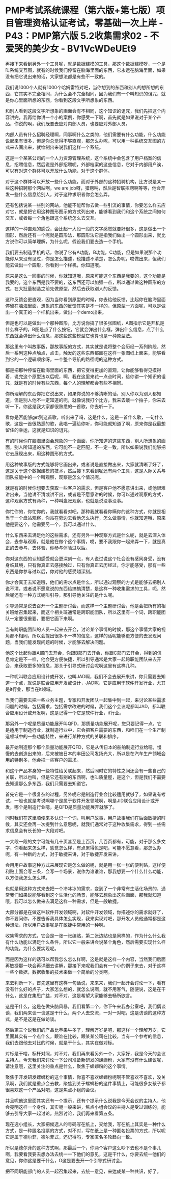 # PMP考试系统课程（第六版+第七版）项目管理资格认证考试，零基础一次上岸 - P43：PMP第六版 5.2收集需求02 - 不爱哭的美少女 - BV1VcWDeUEt9

再接下来看到另外一个工具呢，就是数据建模的工具，那这个数据建模呀，一个是叫系统交互图，就有的时候我们停留在脑海里面的东西，它永远在脑海里面，如果没有把它说出来的话，大家想法都是有些不一致的。

我们说1000个人就有1000个哈姆雷特对吧，当你想到的东西和别人的想所想的东西，它其实不完全相同，为什么会不完全相同，因为我们有一个叫知识的诅咒，就是你心里面所想的东西，你看到这段文字所想象的东西。

和别人看到这段文字所想象的画面会有不相同，这个知识的诅咒，我们先把这个内容讲完，我再给你讲一个小的案例，你感受一下啊，首先就是如果说对于某个产品，你说的啊，我们既要去应对内部人员，也要应对外部人员。

内部人员有什么招聘经理啊，同事啊什么之类的，他们需要有什么功能，什么功能说起来有很多，但是你总觉得不够直观，那怎么办呢，可以用一种系统交互图的方式来去画出来，就绘制出来说我们这样一个系统。

这是一个某某公司的一个人力资源管理系统，这个系统中会包含了用户档案的信息，招聘信息，然后说是外部招聘呢，外部档案的这些信息，它对于内部用户诶，可以有对这个群体可以开放什么功能，对于这个群体。

对于这个群体可以开放一些什么功能，而对于外部的这种招聘机构，比方说是某一些这种招聘那个网站啊，we are job呀，猎聘呐，然后是智联招聘啊等等，他会开发一些什么信息给别人，对于这种求职者你会怎么弄。

还有包括说某一些别的网站，他能不能帮你去做一些引流的事情，你要怎么样去应对它，就是把它用这种图形图示的方式列出来，能够看到我们和这个系统之间如何交互，或者每一个角色跟这个系统怎么去交互。

这样的一种直观的感受，会比起一大段一段的文字感觉就要好很多，这是做出一个图形，然后还有一个呢就是圆形法，那圆形法它是指我们做出一个圆形出来，就比方说你可以简单理解，为什么呢，假设我们要去造一个手机。

我们要去制造手机的话，你说了它有A功能，B功能，C功能，但是如果说那个功能你从来没有见过，你是怎么描述，也描述不清楚，怎么办呢，哎做出来，但我们能去做出一个圆形，你看到一个样机，你知道哦。

原来是这么一回事的时候，你就知道哦，原来可能这个东西是我要的，这个功能是我要的，这个东西是我不要的，这东西还可以加强一点，所以通过做这种圆形的方式，在大批量制造之前先做原型，然后去获取别人的反馈。

这种反馈会更直观，因为当你看到原型的时候，你去给他反馈，比起你在脑海里面停留在脑海里面，想象的东西的反馈其实是不一样的，但原型一方面呢，可以是做出一个真正的一个样机出来，做出一个demo出来。

但是也可以是做出一个那种图形，比方说你搞了很多张图纸，A图指示它是开机是什么样子的，B图是点了什么按钮，它就会弹出什么框，弹出什么信息，点了什么东西就会弹出什么信息，那这些这些模型它也算也是一种原型法。

那这里有个叫故事版，那故事版的方式，其实就是说将整个会历经一系列阶段，然后一系列这种点触点，点击，触发的这些东西都画在这样一张图纸上面来，能够看到它的一个逻辑顺序呀，一个整个导航的路径呢的这种方式。

都是把那种停留在脑海里面的东西，把它变得更加的直观，让你能够看得见摸得着，说完这个原型法以后呢，啊，我在这里来花一点点时间，给你讲一个知识的诅咒，就是有的时候有些东西，每个人的理解都会有些不相同。

你所理解的东西你把它说出来，如果你说的不够清晰的话，别人你以为别人都知道，但是别人他不一定知道的呃，就像说我打个比方，我来去敲一个拍子，你来去听一下，你这是我大家都很熟悉的一首歌，你去听一下。

看你是否能够get到这首歌，听出来了吗，这是什么，这是一首什么歌，一句什么歌，这是一首很熟悉的歌，我唱一遍给你听，你可能就知道了啊，原来你是我最想留住的幸运，这就是知识的诅咒。

有的时候你在脑海里面会想象的一个画面，你所知道的这些东西，别人所想象的画面，别人所知道的东西，它可能不一定匹配，不一定一致，所以如果说我们能够把它去展现出来，用这种圆形的方式。

用这种故事版的方式能够将它画出来，或者说是直接做出来，大家就清晰了好了，这是关于这个数据建模的技术，然后接下来看到呢还有两个工具，这是人际关系与团队技能中的一个叫观察，观察是怎么个情况呢。

就是有的时候你想要去获取一些客户的需求，但是客户他不愿意讲出来，或他很难讲出来，当他讲不清或讲不出，或者是不愿意讲的时候，你可以通过观察的方式，这种观察方式有两种，一种叫盘胀观察，也就是说没事没事。

你忙你的，你忙你的，我就看看对吧，那种我就看看你瞒你的这种方式，你就是相当于一个盘站观察，你站在旁边去看他怎么执行，怎么做事情，你就知道哦，原来他是要这个，他需要另一个，我可以通过什么。

什么东西来去满足他的这些需求，还有另外一种观察方式是什么呢，就是去深入体会，去参与观察，就是他在做个这个事情，哎，要不我跟你一起来弄一下，就是真正的去参与，去体验，你参与体验过以后。

你对这东西的认知感受就会更深刻一点，有人说过说这个社会没有感同身受，没有身临其境，只有你真正去感接触过，只有你真正去历经过，你才能感受，那有一些东西是你参与过以后，你对他的感受越深刻。

你才会真正去知道哦，他们的需求点是什么，所以通过观察的方式是能够去把别人说不清，或者说不愿意说的东西给搞搞清楚，是这样一种收集需求的工具，呃，然后呢还有一种方式呢叫引导，那引导他关注的是什么呢。

引导通常是说去召开一个主题研讨会，而这样一个主题研讨会，他是会把所有的相关班给召集起来，而这个相关班通常是跨职能团队，所以这里有一个词，跨职能团队一定要很重要，要把它画下来啊。

当有跨职能团队的人员一起来去开会，讨论某个事情的时候，那这个事情大家的视角都不相同，所以会提出很多不一样的信息，这样的话呢能够更方便的去发现问题，当我们能发现问题的时候，才能够去解决问题。

他这个比起你跟A部门去开会，你跟B部门去开会，你跟C部门去开会，得到的信息肯定是不一样，他会更方便快捷，所以引导通常是大家一起跨职能团队来去开会，来获取更多的信息，那关于引导式研讨会呢啊这里有这样几种。

一种呢叫联合应用设计或开发，也叫JAD啊，我们不会去展开来讲，你只需要去知道一个点，就说是联合应用开发或设计，JAD呢，它是应用于软件开发行业，尤其是it行业，那当在it领域。

当我们需要去把一些业务主题，专家和开发团队一起集中到一起，来讨论某些需求问题的时候，包括需求，包括需求改进的时候，我们这个会议呢都叫JAD，都叫联合应用设计或开发啊，这是记得一个它是软件行业，it行业。

那另外一个呢是质量功能展开叫QFD，那质量功能展开呢，您只要记得一点，它是适用于制造行业，就制造行业中，它会把客户需要的东西，和咱们在一个生产制造领域中的一些功能特性，来进行某种方式的关联和排序。

最开始制造那个那个质量功能展开QFD，它是从传日本的船舶制造行业给嗯，慢慢的去创造出来的，后来被被日本的丰田公司发扬光大，所以是在汽车生产领域会用的特别多，他会把一些客户的需求。

和这个产品本身的一些特性给关联起来，然后同时它的特性之间还会有一些自己的关联，所以也叫，但是它还有别的东西啊，也叫质量屋，是这个，但是我们不需要去知道那么多东西，我们只需要去知道它。

首先它是一个很复杂的过程，另外呢它是制造行业会比较适用就够了，如果说有考试，一般也就是考说啊哪个是属于软件开发领域啊，啊是JID联合应用设计或开发，哪个是制造行业嗯，是QFD是质量功能展开就够了。

同时我们在这里顺便来多认识一个词，叫用户故事，用户故事我们在后面敏捷的时候，其实还会再一次提到什么意思呢，就我们通常对于这种收集需求，得到一些需求信息会有长长的一大段对吧。

一大段一段的文字可能有几十页甚至是上百页，几百页都有，可能，对于那么多文字，你看起来怎么样，感觉怎么样，有点累得慌是吧，可能不愿意看，那怎么办呢，有一种新的方式，对于敏捷来讲，对于敏捷开发来讲。

会用用户故事这种方式来展现它是怎么做的呢，就是用一张一张的便利贴，这样便利贴上面会写三条，会写一个场景，说作为谁谁谁，那我想要一个什么什么功能，以方便我怎么怎么样。

也就是用这种方式来去把一个冷冰冰的需求，变到了一个非常有生活化场景的，通常我们如果说能够看到这个生活化的场景，能够去想象出这些画面，那我就知道哦，我可以怎么做来去满足这样一种需求，但是一般敏捷。

大部分都是在做这种软件开发领域啊，对软件开发领域，你描述你的需求就好了，你不要问你，不要告诉我具体怎么实现，我来实现对吧，那开发人员他通常都是这种想法，所以用户故事呢是在敏捷中常用的一种啊。

收集需求的方式，它会是一张一张编贴，第二张边贴也是同样的，作为什么什么我有什么功能以满足什么条件，所以它一般来讲会说某个角色，然后需要实现什么样的功能，为什么要实现呢。

而是因为这样的话可以帮我怎么怎么样啊，这是就是这样一个内容，当然我们后面再敏捷那一块会再详细去讲解，那接下来呢我们会有一个小的例子来去，对于这样一些个数据，数据收集的技术来做一个简单的分类啊。

来去判断一下，首先这里有这样一句话说，来来来，我们一起开会讨论一下，看有没有什么好的点子，大家怎么想的，就怎么说啊，就不用客气，随便说，这是在干什么，这是在集思广益，对不对，这是希望大家能够去畅所欲言。

这是干什么，这是在做头脑风暴，我们看第二个，你下午来我办公室吧，我们俩谈谈，我们两来谈一谈这是干什么，两个人去交流，一对一对吧，这是访谈的这种方式，是不是这是在做访谈。

然后第三个说我们的产品比苹果牛多了，理解万岁是吧，那这样一个理解万岁，它里面其实有一个点什么，跟谁在比较，跟某某公司在比较，当有一个参考的信息，我们去跟他去对比的时候，就是干什么，其实在做对标。

对标是干啥，标杆对照，对不对，我们再来看另外一个，大家好，我是今天的会议主持人，今天我们来讨论一下公司准备新研发的螺蛳粉，大家有没有什么建议呢，请注意哦，这里关注的重点是什么，聚焦于螺蛳粉的这个事情。

聚焦于开发研发螺蛳粉的这个事情，你喜不喜欢螺蛳粉呢啊不管喜欢不喜欢，没关系啊，我们就是重点会去教，聚焦到关于螺蛳粉的这件事情上，可能很多女孩子都很喜欢这一个产品对吧，这是焦点小组的会议。

并且呢他这里面其实还有一个提示，还有个提示什么说我是今天会议的主持人，他会亮明这样一个身份，其实呃一般来讲，焦点小组会议的主持人是受过训练的，能够去引导大家一起讨论，热烈讨论，我们再来看第五条。

现在选小组长，大家把候选人的号码写在纸上，交给我，写在纸上其实是一种什么方式，是一种匿名投票的方式，对不对，写在纸上是一种匿名投票的方式，所以呢它是属于德尔菲，德尔菲式，还记得吗，专家匿名多轮趋向一致。

所以是德尔菲的这种方式啊，那最后一个，你两个客户这么吵下去也不是个事儿啊，我要看我要去想办法去统一一下他们的意见，这是干什么，你要去统一他们的意见，你你这是要干什么，O这是要去开一个引导式研讨会。

把不同职能部门的人员一起召集起来，去统一意见，来达成某一种共识，好了。